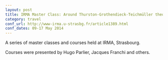 ```yaml
---
layout: post
title: IRMA Master Class: Around Thurston-Grothendieck-Teichmüller theories
category: travel
conf_url: http://www-irma.u-strasbg.fr/article1389.html
conf_dates: 09-17 May 2014
---
```


A series of master classes and courses held at IRMA, Strasbourg.

Courses were presented by Hugo Parlier, Jacques Franchi and others.
